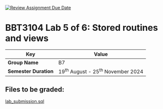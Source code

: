 [![Review Assignment Due Date](https://classroom.github.com/assets/deadline-readme-button-22041afd0340ce965d47ae6ef1cefeee28c7c493a6346c4f15d667ab976d596c.svg)](https://classroom.github.com/a/ekueTjsb)
# BBT3104 Lab 5 of 6: Stored routines and views


| **Key**                                                               | Value                                                                                                                                                                              |
|---------------|---------------------------------------------------------|
| **Group Name**                                                               | B7 |
| **Semester Duration**                                                 | 19<sup>th</sup> August - 25<sup>th</sup> November 2024                                                                                                                       |

## Files to be graded:
[lab_submission.sql](lab_submission.sql)
